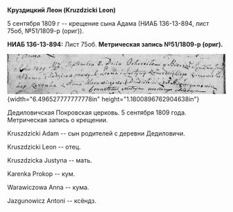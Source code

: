**Круздицкий Леон (Kruzdzicki Leon)**

5 сентября 1809 г -- крещение сына Адама (НИАБ 136-13-894, лист 75об,
№51/1809-р (ориг)).

**НИАБ 136-13-894:** Лист 75об. **Метрическая запись №51/1809-р
(ориг).**

![](./media/9fa13c672eff89a7b417dde765b6868570ace71a.png){width="6.496527777777778in"
height="1.1800896762904638in"}

Дедиловичская Покровская церковь. 5 сентября 1809 года. Метрическая
запись о крещении.

Kruszdzicki Adam -- сын родителей с деревни Дедиловичи.

Kruszdzicki Leon -- отец.

Kruszdzicka Justyna -- мать.

Karenka Prokop -- кум.

Warawiczowa Anna -- кума.

Jazgunowicz Antoni -- ксёндз.
